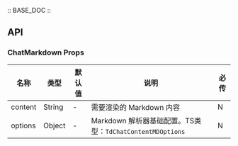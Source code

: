 :: BASE_DOC ::

## API
### ChatMarkdown Props

名称 | 类型 | 默认值 | 说明 | 必传
-- | -- | -- | -- | --
content | String | - | 需要渲染的 Markdown 内容 | N
options | Object | - | Markdown 解析器基础配置。TS类型：`TdChatContentMDOptions` | N